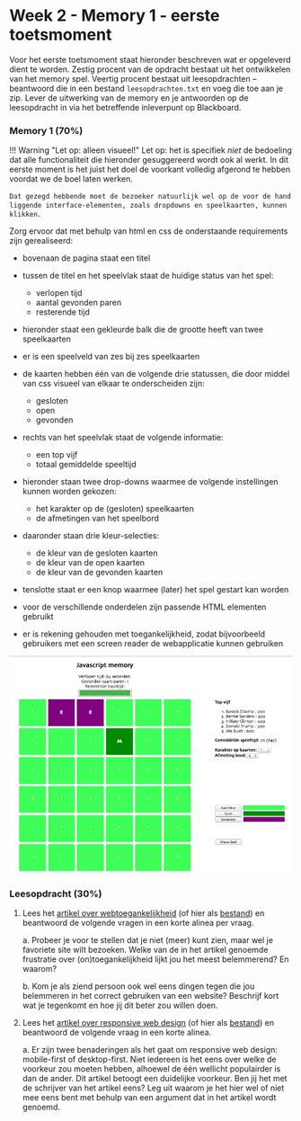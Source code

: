 # Week 2 - Memory 1 - eerste toetsmoment

Voor het eerste toetsmoment staat hieronder beschreven wat er opgeleverd dient te worden. Zestig procent van de opdracht bestaat uit het ontwikkelen van het memory spel. Veertig procent bestaat uit leesopdrachten – beantwoord die in een bestand `leesopdrachten.txt` en voeg die toe aan je zip. Lever de uitwerking van de memory en je antwoorden op de leesopdracht in via het betreffende inleverpunt op Blackboard. 

### Memory 1 (70%)

!!! Warning "Let op: alleen visueel!"
    Let op: het is specifiek *niet* de bedoeling dat alle functionaliteit die hieronder gesuggereerd wordt ook al werkt. In dit eerste moment is het juist het doel de voorkant volledig afgerond te hebben voordat we de boel laten werken.

    Dat gezegd hebbende moet de bezoeker natuurlijk wel op de voor de hand liggende interface-elementen, zoals dropdowns en speelkaarten, kunnen klikken.

Zorg ervoor dat met behulp van html en css de onderstaande requirements zijn gerealiseerd:

- bovenaan de pagina staat een titel
- tussen de titel en het speelvlak staat de huidige status van het spel:
    - verlopen tijd
    - aantal gevonden paren
    - resterende tijd

- hieronder staat een gekleurde balk die de grootte heeft van twee speelkaarten
- er is een speelveld van zes bij zes speelkaarten
- de kaarten hebben één van de volgende drie statussen, die door middel van css visueel van elkaar te onderscheiden zijn:
    - gesloten
    - open
    - gevonden
- rechts van het speelvlak staat de volgende informatie:
    - een top vijf
    - totaal gemiddelde speeltijd
- hieronder staan twee drop-downs waarmee de volgende instellingen kunnen worden gekozen:
    - het karakter op de (gesloten) speelkaarten
    - de afmetingen van het speelbord
- daaronder staan drie kleur-selecties:
    - de kleur van de gesloten kaarten
    - de kleur van de open kaarten
    - de kleur van de gevonden kaarten
- tenslotte staat er een knop waarmee (later) het spel gestart kan worden
- voor de verschillende onderdelen zijn passende HTML elementen gebruikt
- er is rekening gehouden met toegankelijkheid, zodat bijvoorbeeld gebruikers met een screen reader de webapplicatie kunnen gebruiken

![Het memory-spel zoals het er uit kan komen te zien](../imgs/memory-demo.png)

### Leesopdracht (30%)

1. Lees het [artikel over webtoegankelijkheid](https://bighack.org/5-most-annoying-website-features-i-face-as-a-blind-screen-reader-user-accessibility/) (of hier als [bestand](../materialen/week2-flexbox/toegankelijkheid.pdf)) en beantwoord de volgende vragen in een korte alinea per vraag.

    a. Probeer je voor te stellen dat je niet (meer) kunt zien, maar wel je favoriete site wilt bezoeken. Welke van de in het artikel genoemde frustratie over (on)toegankelijkheid lijkt jou het meest belemmerend? En waarom?

    b. Kom je als ziend persoon ook wel eens dingen tegen die jou belemmeren in het correct gebruiken van een website? Beschrijf kort wat je tegenkomt en hoe jij dit beter zou willen doen.

2. Lees het [artikel over responsive web design](https://www.freecodecamp.org/news/taking-the-right-approach-to-responsive-web-design/) (of hier als [bestand](../materialen/week2-flexbox/responsive.pdf)) en beantwoord de volgende vraag in een korte alinea.

    a. Er zijn twee benaderingen als het gaat om responsive web design: mobile-first of desktop-first. Niet iedereen is het eens over welke de voorkeur zou moeten hebben, alhoewel de één wellicht populairder is dan de ander. Dit artikel betoogt een duidelijke voorkeur. Ben jij het met de schrijver van het artikel eens? Leg uit waarom je het hier wel of niet mee eens bent met behulp van een argument dat in het artikel wordt genoemd.

